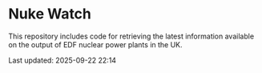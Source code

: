 # Nuke Watch

This repository includes code for retrieving the latest information available on the output of EDF nuclear power plants in the UK.

Last updated: 2025-09-22 22:14